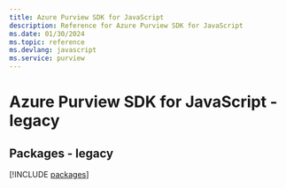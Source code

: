 ```yaml
---
title: Azure Purview SDK for JavaScript
description: Reference for Azure Purview SDK for JavaScript
ms.date: 01/30/2024
ms.topic: reference
ms.devlang: javascript
ms.service: purview
---
```

# Azure Purview SDK for JavaScript - legacy
## Packages - legacy
[!INCLUDE [packages](purview-index.md)]